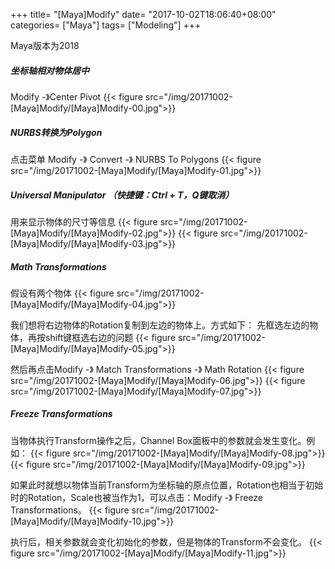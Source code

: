+++
title= "[Maya]Modify"
date= "2017-10-02T18:06:40+08:00"
categories= ["Maya"]
tags= ["Modeling"]
+++

Maya版本为2018

##### 坐标轴相对物体居中
Modify -》Center Pivot
{{< figure src="/img/20171002-[Maya]Modify/[Maya]Modify-00.jpg">}}

##### NURBS转换为Polygon
点击菜单 Modify -》 Convert -》 NURBS To Polygons
{{< figure src="/img/20171002-[Maya]Modify/[Maya]Modify-01.jpg">}}

##### Universal Manipulator （快捷键：Ctrl + T，Q键取消）
用来显示物体的尺寸等信息
{{< figure src="/img/20171002-[Maya]Modify/[Maya]Modify-02.jpg">}}
{{< figure src="/img/20171002-[Maya]Modify/[Maya]Modify-03.jpg">}}

##### Math Transformations
假设有两个物体
{{< figure src="/img/20171002-[Maya]Modify/[Maya]Modify-04.jpg">}}

我们想将右边物体的Rotation复制到左边的物体上。方式如下：
先框选左边的物体，再按shift键框选右边的问题
{{< figure src="/img/20171002-[Maya]Modify/[Maya]Modify-05.jpg">}}

然后再点击Modify -》 Match Transformations -》 Math Rotation
{{< figure src="/img/20171002-[Maya]Modify/[Maya]Modify-06.jpg">}}
{{< figure src="/img/20171002-[Maya]Modify/[Maya]Modify-07.jpg">}}

##### Freeze Transformations
当物体执行Transform操作之后，Channel Box面板中的参数就会发生变化。例如：
{{< figure src="/img/20171002-[Maya]Modify/[Maya]Modify-08.jpg">}}
{{< figure src="/img/20171002-[Maya]Modify/[Maya]Modify-09.jpg">}}

如果此时就想以物体当前Transform为坐标轴的原点位置，Rotation也相当于初始时的Rotation，Scale也被当作为1，可以点击：Modify -》 Freeze Transformations。
{{< figure src="/img/20171002-[Maya]Modify/[Maya]Modify-10.jpg">}}

执行后，相关参数就会变化初始化的参数，但是物体的Transform不会变化。
{{< figure src="/img/20171002-[Maya]Modify/[Maya]Modify-11.jpg">}}

